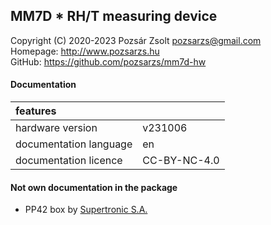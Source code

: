 ## MM7D * RH/T measuring device  
Copyright (C) 2020-2023 Pozsár Zsolt <pozsarzs@gmail.com>  
Homepage: <http://www.pozsarzs.hu>  
GitHub: <https://github.com/pozsarzs/mm7d-hw>

#### Documentation
|features               |             |
|:----------------------|-------------|
|hardware version       |v231006      |
|documentation language |en           |
|documentation licence  |CC-BY-NC-4.0 |

#### Not own documentation in the package
 - PP42 box by [Supertronic S.A.](https://supertronic.com/)
